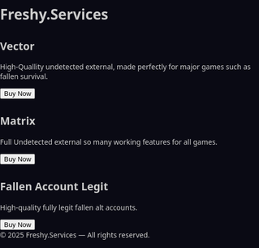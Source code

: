 <html lang="en">
<head>
<meta charset="UTF-8" />
<meta name="viewport" content="width=device-width, initial-scale=1" />
<title>Freshy.Services</title>
<style>
  /* Base & Reset */
  * {
    box-sizing: border-box;
  }
  body, html {
    margin: 0; padding: 0;
    height: 100%;
    background: #0a0a14;
    font-family: 'Segoe UI', Tahoma, Geneva, Verdana, sans-serif;
    color: #ccc;
    overflow-x: hidden;
    position: relative;
  }

  /* Background floating particles */
  #particles {
    position: fixed;
    top: 0; left: 0;
    width: 100vw;
    height: 100vh;
    pointer-events: none;
    z-index: 0;
  }

  /* Header */
  h1 {
    font-size: 3.5rem;
    margin-top: 2rem;
    text-align: center;
    color: #a64dff;
    text-shadow:
      0 0 10px #a64dff,
      0 0 20px #9147ff,
      0 0 30px #7a39ff,
      0 0 40px #6e2fff;
    animation: pulseGlow 3s ease-in-out infinite;
    user-select: none;
  }

  @keyframes pulseGlow {
    0%, 100% {
      text-shadow:
        0 0 10px #a64dff,
        0 0 20px #9147ff,
        0 0 30px #7a39ff,
        0 0 40px #6e2fff;
      color: #a64dff;
    }
    50% {
      text-shadow:
        0 0 20px #c27aff,
        0 0 30px #b06eff,
        0 0 40px #9c65ff,
        0 0 50px #9147ff;
      color: #c27aff;
    }
  }

  /* Store container */
  .store {
    max-width: 1100px;
    margin: 3rem auto 5rem;
    display: flex;
    flex-wrap: wrap;
    justify-content: center;
    gap: 30px;
    padding: 0 1rem;
    position: relative;
    z-index: 1;
  }

  /* Each product card */
  .item {
    background: #1a1a2e;
    border-radius: 15px;
    width: 280px;
    padding: 25px 20px 35px;
    box-shadow:
      0 0 15px #9147ff88,
      0 0 40px #a64dffbb;
    border: 2px solid #7a39ff;
    color: #eee;
    opacity: 0;
    transform: translateY(40px);
    transition: box-shadow 0.3s ease;
  }

  .item.visible {
    opacity: 1;
    transform: translateY(0);
    transition: opacity 0.7s ease, transform 0.7s ease;
  }

  .item:hover {
    box-shadow:
      0 0 25px #c27affcc,
      0 0 60px #c27affdd;
    cursor: pointer;
  }

  .item h2 {
    font-size: 1.8rem;
    margin-bottom: 10px;
    color: #ffcc00;
    text-shadow:
      0 0 8px #ffd966,
      0 0 14px #ffeb3b;
    user-select: none;
  }

  .item p {
    font-size: 1rem;
    line-height: 1.4;
    color: #ddd;
    min-height: 60px;
    user-select: none;
  }

  /* Buy Now button */
  .buy-btn {
    margin-top: 20px;
    background: linear-gradient(45deg, #9147ff, #c27aff);
    border: none;
    border-radius: 8px;
    padding: 12px 30px;
    font-size: 1.1rem;
    font-weight: 600;
    color: white;
    text-shadow: 0 0 8px #b66cff;
    box-shadow:
      0 0 10px #9147ff,
      0 0 20px #c27aff;
    cursor: pointer;
    transition:
      transform 0.25s ease,
      box-shadow 0.6s ease;
    user-select: none;
  }

  .buy-btn:hover {
    transform: scale(1.1);
    box-shadow:
      0 0 20px #ffaeff,
      0 0 35px #d497ff,
      0 0 50px #ff9eff;
  }

  /* Responsive adjustments */
  @media (max-width: 900px) {
    .item {
      width: 80vw;
    }
  }

  /* Footer */
  footer {
    text-align: center;
    color: #666;
    font-size: 14px;
    margin-bottom: 25px;
    user-select: none;
    position: relative;
    z-index: 1;
  }
</style>
</head>
<body>

<h1>Freshy.Services</h1>

<div class="store" id="store">
  <div class="item">
    <h2>Vector</h2>
    <p>High-Quallity undetected external, made perfectly for major games such as fallen survival. </p>
    <button class="buy-btn" onclick="window.location.href='https://www.paypal.com/checkoutnow?placeholder'">Buy Now</button>
  </div>
  <div class="item">
    <h2>Matrix</h2>
    <p>Full Undetected external so many working features for all games.</p>
    <button class="buy-btn" onclick="window.location.href='https://www.paypal.com/checkoutnow?placeholder'">Buy Now</button>
  </div>
  <div class="item">
    <h2>Fallen Account Legit</h2>
    <p>High-quality fully legit fallen alt accounts.</p>
    <button class="buy-btn" onclick="window.location.href='https://www.paypal.com/checkoutnow?placeholder'">Buy Now</button>
  </div>
</div>

<footer>&copy; 2025 Freshy.Services — All rights reserved.</footer>

<canvas id="particles"></canvas>

<script>
  // Scroll-triggered animation for product cards
  const items = document.querySelectorAll('.item');

  const observer = new IntersectionObserver(entries => {
    entries.forEach(entry => {
      if (entry.isIntersecting) {
        entry.target.classList.add('visible');
      }
    });
  }, {
    threshold: 0.3
  });

  items.forEach(item => observer.observe(item));

  // Floating glowing particles background
  const canvas = document.getElementById('particles');
  const ctx = canvas.getContext('2d');
  let width, height;
  let particlesArray;

  function init() {
    resize();
    particlesArray = [];
    const particleCount = 80;

    for (let i = 0; i < particleCount; i++) {
      particlesArray.push(new Particle());
    }

    animate();
  }

  function resize() {
    width = window.innerWidth;
    height = window.innerHeight;
    canvas.width = width;
    canvas.height = height;
  }

  window.addEventListener('resize', () => {
    resize();
  });

  class Particle {
    constructor() {
      this.x = Math.random() * width;
      this.y = Math.random() * height;
      this.size = 1 + Math.random() * 2;
      this.speedX = (Math.random() - 0.5) * 0.3;
      this.speedY = (Math.random() - 0.5) * 0.3;
      this.alpha = 0.1 + Math.random() * 0.3;
      this.color = `rgba(198, 115, 255, ${this.alpha})`;
      this.life = 0;
      this.maxLife = 300 + Math.random() * 200;
    }

    update() {
      this.x += this.speedX;
      this.y += this.speedY;
      this.life++;

      if (this.life > this.maxLife) {
        this.x = Math.random() * width;
        this.y = Math.random() * height;
        this.life = 0;
        this.alpha = 0.1 + Math.random() * 0.3;
        this.color = `rgba(198, 115, 255, ${this.alpha})`;
      }

      // wrap around screen edges
      if (this.x < 0) this.x = width;
      if (this.x > width) this.x = 0;
      if (this.y < 0) this.y = height;
      if (this.y > height) this.y = 0;
    }

    draw() {
      ctx.beginPath();
      ctx.shadowColor = '#c473ff';
      ctx.shadowBlur = 12;
      ctx.fillStyle = this.color;
      ctx.arc(this.x, this.y, this.size, 0, Math.PI * 2);
      ctx.fill();
    }
  }

  function animate() {
    ctx.clearRect(0, 0, width, height);
    particlesArray.forEach(p => {
      p.update();
      p.draw();
    });
    requestAnimationFrame(animate);
  }

  init();
</script>

</body>
</html>
